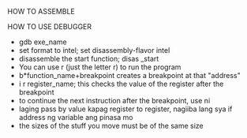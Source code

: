 HOW TO ASSEMBLE

HOW TO USE DEBUGGER

- gdb exe_name
- set format to intel; set disassembly-flavor intel
- disassemble the start function; disas _start
- You can use r (just the letter r) to run the program
- b*function_name+breakpoint creates a breakpoint at that "address"
- i r register_name; this checks the value of the register after the breakpoint
- to continue the next instruction after the breakpoint, use ni
- laging pass by value kapag register to register, nagiiba lang sya if address ng variable ang pinasa mo
- the sizes of the stuff you move must be of the same size
